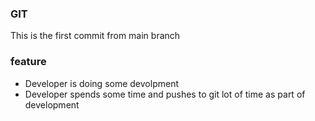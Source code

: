 ### GIT
This is the first commit from main branch

### feature
* Developer is doing some devolpment
* Developer spends some time and pushes to git lot of time as part of development